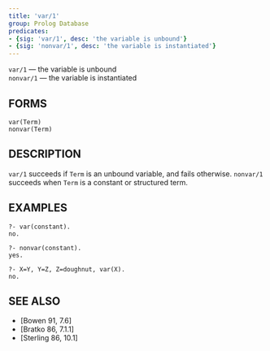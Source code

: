 ```yaml
---
title: 'var/1'
group: Prolog Database
predicates:
- {sig: 'var/1', desc: 'the variable is unbound'}
- {sig: 'nonvar/1', desc: 'the variable is instantiated'}
---
```

`var/1` — the variable is unbound  
`nonvar/1` — the variable is instantiated


## FORMS

```
var(Term)
nonvar(Term)
```

## DESCRIPTION

`var/1` succeeds if `Term` is an unbound variable, and fails otherwise.
`nonvar/1` succeeds when `Term` is a constant or structured term.


## EXAMPLES

```
?- var(constant).
no.
```

```
?- nonvar(constant).
yes.
```

```
?- X=Y, Y=Z, Z=doughnut, var(X).
no.
```


## SEE ALSO

- [Bowen 91, 7.6]
- [Bratko 86, 7.1.1]
- [Sterling 86, 10.1]

